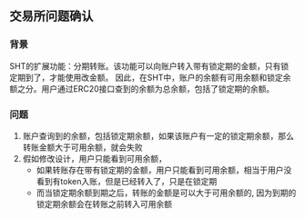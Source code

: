 ## 交易所问题确认

### 背景
SHT的扩展功能：分期转账。该功能可以向账户转入带有锁定期的金额，只有锁定期到了，才能使用改金额。
因此，在SHT中，账户的余额有可用余额和锁定余额之分。用户通过ERC20接口查到的余额为总余额，包括了锁定期的余额。

### 问题
1. 账户查询到的余额，包括锁定期余额，如果该账户有一定的锁定期余额，那么转账金额大于可用余额，就会失败
2. 假如修改设计，用户只能看到可用余额，
    - 如果转账存在带有锁定期的金额，用户只能看到可用余额，相当于用户没看到有token入账，但是已经转入了，只是在锁定期
    - 而当锁定期余额到期之后，转账的金额是可以大于可用余额的, 因为到期的锁定期余额会在转账之前转入可用余额

